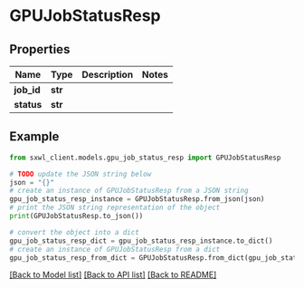 # GPUJobStatusResp


## Properties

Name | Type | Description | Notes
------------ | ------------- | ------------- | -------------
**job_id** | **str** |  | 
**status** | **str** |  | 

## Example

```python
from sxwl_client.models.gpu_job_status_resp import GPUJobStatusResp

# TODO update the JSON string below
json = "{}"
# create an instance of GPUJobStatusResp from a JSON string
gpu_job_status_resp_instance = GPUJobStatusResp.from_json(json)
# print the JSON string representation of the object
print(GPUJobStatusResp.to_json())

# convert the object into a dict
gpu_job_status_resp_dict = gpu_job_status_resp_instance.to_dict()
# create an instance of GPUJobStatusResp from a dict
gpu_job_status_resp_from_dict = GPUJobStatusResp.from_dict(gpu_job_status_resp_dict)
```
[[Back to Model list]](../README.md#documentation-for-models) [[Back to API list]](../README.md#documentation-for-api-endpoints) [[Back to README]](../README.md)


